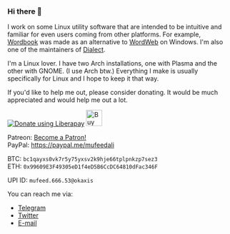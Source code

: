 ### Hi there 👋

I work on some Linux utility software that are intended to be intuitive and familiar for even users coming from other platforms. For example, [Wordbook](https://github.com/fushinari/wordbook) was made as an alternative to [WordWeb](https://wordweb.info/) on Windows. I'm also one of the maintainers of [Dialect](https://github.com/dialect-app/dialect).

I'm a Linux lover. I have two Arch installations, one with Plasma and the other with GNOME. (I use Arch btw.) Everything I make is usually specifically for Linux and I hope to keep it that way.

If you'd like to help me out, please consider donating. It would be much appreciated and would help me out a lot.

<a href="https://liberapay.com/fushinari/donate"><img alt="Donate using Liberapay" src="https://liberapay.com/assets/widgets/donate.svg"></a>    <a href='https://ko-fi.com/D1D52WLAY' target='_blank'><img height='36' style='border:0px;height:36px;' src='https://cdn.ko-fi.com/cdn/kofi2.png?v=2' border='0' alt='Buy Me a Coffee at ko-fi.com' /></a>  

Patreon: <a href="https://www.patreon.com/bePatron?u=49889017">Become a Patron!</a>  
PayPal: https://paypal.me/mufeedali  

BTC: `bc1qayxs0vk7r5y75yxsv2k9hje66tplpnkzp7sez3`  
ETH: `0x99609E3F49305eD1f4eD5B6CcDC64810dFac346F`  

UPI ID: `mufeed.666.53@okaxis`

You can reach me via:
- [Telegram](https://t.me/fushinari)
- [Twitter](https://twitter.com/fushinari)
- [E-mail](mailto:fushinari@protonmail.com)
